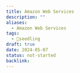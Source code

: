 ```yaml
---
title: Amazon Web Services
description: ""
aliases:
  - Amazon Web Services
tags:
  - 🌱seedling
draft: true
date: 2024-05-07
status: not-started
backlink:
---
```

